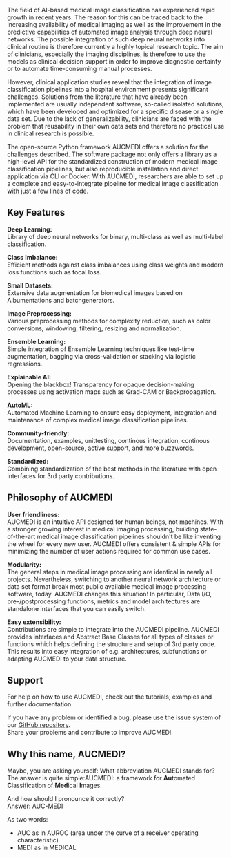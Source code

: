 The field of AI-based medical image classification has experienced rapid growth in recent years. The reason for this can be traced back to the increasing availability of medical imaging as well as the improvement in the predictive capabilities of automated image analysis through deep neural networks⁠. The possible integration of such deep neural networks into clinical routine is therefore currently a highly topical research topic. The aim of clinicians, especially the imaging disciplines, is therefore to use the models as clinical decision support in order to improve diagnostic certainty or to automate time-consuming manual processes.

However, clinical application studies reveal that the integration of image classification pipelines into a hospital environment presents significant challenges. Solutions from the literature that have already been implemented are usually independent software, so-called isolated solutions, which have been developed and optimized for a specific disease or a single data set⁠. Due to the lack of generalizability, clinicians are faced with the problem that reusability in their own data sets and therefore no practical use in clinical research is possible.

The open-source Python framework AUCMEDI offers a solution for the challenges described. The software package not only offers a library as a high-level API for the standardized construction of modern medical image classification pipelines, but also reproducible installation and direct application via CLI or Docker. With AUCMEDI, researchers are able to set up a complete and easy-to-integrate pipeline for medical image classification with just a few lines of code.

## Key Features

**Deep Learning:**  
Library of deep neural networks for binary, multi-class as well as multi-label classification.

**Class Imbalance:**  
Efficient methods against class imbalances using class weights and modern loss functions such as focal loss.

**Small Datasets:**  
Extensive data augmentation for biomedical images based on Albumentations and batchgenerators.

**Image Preprocessing:**  
Various preprocessing methods for complexity reduction, such as color conversions, windowing, filtering, resizing and normalization.

**Ensemble Learning:**  
Simple integration of Ensemble Learning techniques like test-time augmentation, bagging via cross-validation or stacking via logistic regressions.

**Explainable AI:**  
Opening the blackbox! Transparency for opaque decision-making processes using activation maps such as Grad-CAM⁠ or Backpropagation.

**AutoML:**  
Automated Machine Learning to ensure easy deployment, integration and maintenance of complex medical image classification pipelines.

**Community-friendly:**  
Documentation, examples, unittesting, continous integration, continous development, open-source, active support, and more buzzwords.

**Standardized:**  
Combining standardization of the best methods in the literature with open interfaces for 3rd party contributions.

## Philosophy of AUCMEDI

**User friendliness:**  
AUCMEDI is an intuitive API designed for human beings, not machines. With a stronger growing interest in medical imaging processing, building state-of-the-art medical image classification pipelines shouldn't be like inventing the wheel for every new user. AUCMEDI offers consistent & simple APIs for minimizing the number of user actions required for common use cases.

**Modularity:**  
The general steps in medical image processing are identical in nearly all projects. Nevertheless, switching to another neural network architecture or data set format break most public available medical image processing software, today. AUCMEDI changes this situation! In particular, Data I/O, pre-/postprocessing functions, metrics and model architectures are standalone interfaces that you can easily switch.

**Easy extensibility:**  
Contributions are simple to integrate into the AUCMEDI pipeline. AUCMEDI provides interfaces and Abstract Base Classes for all types of classes or functions which helps defining the structure and setup of 3rd party code. This results into easy integration of e.g. architectures, subfunctions or adapting AUCMEDI to your data structure.

## Support

For help on how to use AUCMEDI, check out the tutorials, examples and further documentation.

If you have any problem or identified a bug, please use the issue system of our [GitHub repository](https://github.com/frankkramer-lab/aucmedi).  
Share your problems and contribute to improve AUCMEDI.

## Why this name, AUCMEDI?

Maybe, you are asking yourself: What abbreviation AUCMEDI stands for?  
The answer is quite simple:AUCMEDI: a framework for <b>Au</b>tomated <b>C</b>lassification of <b>Med</b>ical <b>I</b>mages.

And how should I pronounce it correctly?  
Answer: AUC-MEDI

As two words:
- AUC as in AUROC (area under the curve of a receiver operating characteristic)
- MEDI as in MEDICAL
